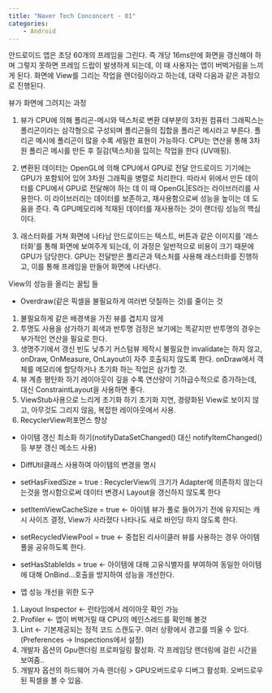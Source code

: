 ```yaml
---
title: "Naver Tech Conconcert - 01"
categories:
    - Android
---
```

안드로이드 앱은 초당 60개의 프레임을 그린다. 즉 개당 16ms만에 화면을 갱신해야 하며 그렇지 못하면 프레임 드랍이 발생하게 되는데,
이 때 사용자는 앱이 버벅거림을 느끼게 된다. 화면에 View를 그리는 작업을 렌더링이라고 하는데, 대략 다음과 같은 과정으로 진행된다.

뷰가 화면에 그려지는 과정
1. 뷰가 CPU에 의해 폴리곤-메시와 텍스처로 변환
대부분의 3차원 컴퓨터 그래픽스는 폴리곤이라는 삼각형으로 구성되며 폴리곤들의 집합을 폴리곤 메시라고 부른다. 폴리곤 메시에
폴리곤이 많을 수록 세밀한 표현이 가능하다. CPU는 연산을 통해 3차원 폴리곤 메시를 만든 후 질감(텍스처)을 입히는 작업을 한다
(UV매핑).

2. 변환된 데이터는 OpenGL에 의해 CPU에서 GPU로 전달
안드로이드 기기에는 GPU가 포함되어 있어 3차원 그래픽을 병렬로 처리한다. 따라서 위에서 만든 데이터를 CPU에서 GPU로 전달해야 하는 데
이 때 OpenGL|ES라는 라이브러리를 사용한다. 이 라이브러리는 데이터를 보존하고, 재사용함으로써 성능을 높이는 데 도움을 준다.
즉 GPU메모리에 적재된 데이터를 재사용하는 것이 랜더링 성능의 핵심이다.

3. 래스터화를 거쳐 화면에 나타남 
안드로이드는 텍스트, 버튼과 같은 이미지를 '레스터화'를 통해 화면에 보여주게 되는데, 이 과정은 일반적으로 비용이 크기 때문에 GPU가 담당한다.
GPU는 전달받은 폴리곤과 텍스처를 사용해 래스터화를 진행하고, 이를 통해 프레임을 만들어 화면에 나타낸다.



View의 성능을 올리는 꿀팁 들
* Overdraw(같은 픽셀을 불필요하게 여러번 덧칠하는 것)를 줄이는 것
1. 불필요하게 같은 배경색을 가진 뷰를 겹치지 않게
2. 투명도 사용을 삼가하기
회색과 반투명 검정은 보기에는 똑같지만 반투명의 경우는 부가적인 연산을 필요로 한다.
3. 생명주기에서 갱신 빈도 낮추기
커스텀뷰 제작시 불필요한 invalidate는 하지 않고, onDraw, OnMeasure, OnLayout이 자주 호출되지 않도록 한다.
onDraw에서 객체를 메모리에 할당하거나 초기화 하는 작업은 삼가할 것.
4. 뷰 계층 평탄화 하기
레이아웃이 깊을 수록 연산량이 기하급수적으로 증가하는데, 대신 ConstraintLayout을 사용하면 좋다.
5. ViewStub사용으로 느리게 초기화 하기
초기화 지연, 경량화된 View로 보이지 않고, 아무것도 그리지 않음, 복잡한 레이아웃에서 사용.
6. RecyclerView퍼포먼스 향상
* 아이템 갱신 최소화 하기(notifyDataSetChanged() 대신 notifyItemChanged()등 부분 갱신 메소드 사용)
* DiffUtil클래스 사용하여 아이템의 변경을 명시
* setHasFixedSize = true : RecyclerView의 크기가 Adapter에 의존하지 않는다는것을 명시함으로써 데이터 변경시 Layout을 갱신하지 않도록 한다
* setItemViewCacheSize = true <- 아이템 뷰가 풀로 들어가기 전에 유지되는 캐시 사이즈 결정, View가 사라졌다 나타나도 새로 바인딩 하지 않도록 한다.
* setRecycledViewPool = true <- 중첩된 리사이클러 뷰를 사용하는 경우 아이템 풀을 공유하도록 한다.
* setHasStableIds = true <- 아이템에 대해 고유식별자를 부여하여 동일한 아이템에 대해 OnBind...호출을 방지하여 성능을 개선한다.



* 앱 성능 개선을 위한 도구
1. Layout Inspector <- 런타임에서 레이아웃 확인 가능
2. Profiler <- 앱이 버벅거릴 때 CPU의 메인스레드를 확인해 볼것
3. Lint <- 기본제공되는 정적 코드 스캔도구. 여러 상황에서 경고를 띄울 수 있다.(Preferences -> Inspections에서 설정)
4. 개발자 옵션의 Gpu랜더링 프로파일링 활성화. 각 프레임당 렌더링에 걸린 시간을 보여줌..
5. 개발자 옵션의 하드웨어 가속 렌더링 > GPU오버드로우 디버그 활성화. 오버드로우 된 픽셀을 볼 수 있음.